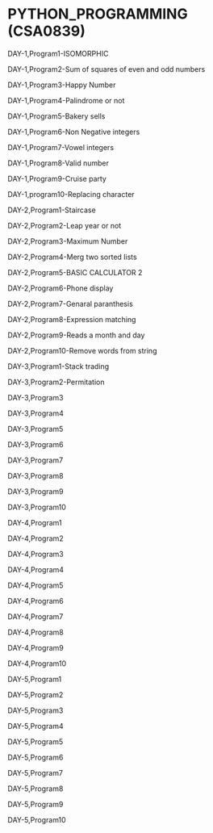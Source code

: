 # PYTHON_PROGRAMMING (CSA0839)

DAY-1,Program1-ISOMORPHIC

DAY-1,Program2-Sum of squares of even and odd numbers

DAY-1,Program3-Happy Number

DAY-1,Program4-Palindrome or not

DAY-1,Program5-Bakery sells

DAY-1,Program6-Non Negative integers

DAY-1,Program7-Vowel integers

DAY-1,Program8-Valid number

DAY-1,Program9-Cruise party

DAY-1,program10-Replacing character

DAY-2,Program1-Staircase

DAY-2,Program2-Leap year or not

DAY-2,Program3-Maximum Number

DAY-2,Program4-Merg two sorted lists

DAY-2,Program5-BASIC CALCULATOR 2

DAY-2,Program6-Phone display

DAY-2,Program7-Genaral paranthesis

DAY-2,Program8-Expression matching

DAY-2,Program9-Reads a month and day

DAY-2,Program10-Remove words from string

DAY-3,Program1-Stack trading

DAY-3,Program2-Permitation

DAY-3,Program3

DAY-3,Program4

DAY-3,Program5

DAY-3,Program6

DAY-3,Program7

DAY-3,Program8

DAY-3,Program9

DAY-3,Program10

DAY-4,Program1

DAY-4,Program2

DAY-4,Program3

DAY-4,Program4

DAY-4,Program5

DAY-4,Program6

DAY-4,Program7

DAY-4,Program8

DAY-4,Program9

DAY-4,Program10

DAY-5,Program1

DAY-5,Program2

DAY-5,Program3

DAY-5,Program4

DAY-5,Program5

DAY-5,Program6

DAY-5,Program7

DAY-5,Program8

DAY-5,Program9

DAY-5,Program10
